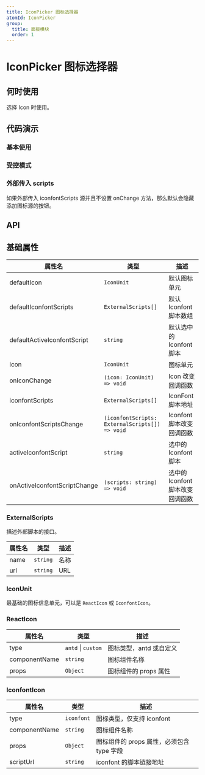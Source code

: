 ```yaml
---
title: IconPicker 图标选择器
atomId: IconPicker
group:
  title: 面板模块
  order: 1
---
```


# IconPicker 图标选择器

## 何时使用

选择 Icon 时使用。

## 代码演示

### 基本使用

<code src="./demos/normal.tsx" ></code>

### 受控模式

<code src="./demos/controlled.tsx" ></code>

### 外部传入 scripts

如果外部传入 iconfontScripts 源并且不设置 onChange 方法，那么默认会隐藏添加图标源的按钮。

<code src="./demos/scripts.tsx" ></code>

## API

## 基础属性

| 属性名                          | 类型                                             | 描述                    |
| ---------------------------- | ---------------------------------------------- | --------------------- |
| defaultIcon                  | `IconUnit`                                     | 默认图标单元                |
| defaultIconfontScripts       | `ExternalScripts[]`                            | 默认 Iconfont 脚本数组      |
| defaultActiveIconfontScript  | `string`                                       | 默认选中的 Iconfont 脚本     |
| icon                         | `IconUnit`                                     | 图标单元                  |
| onIconChange                 | `(icon: IconUnit) => void`                     | Icon 改变回调函数           |
| iconfontScripts              | `ExternalScripts[]`                            | IconFont 脚本地址         |
| onIconfontScriptsChange      | `(iconfontScripts: ExternalScripts[]) => void` | Iconfont 脚本改变回调函数     |
| activeIconfontScript         | `string`                                       | 选中的 Iconfont 脚本       |
| onActiveIconfontScriptChange | `(scripts: string) => void`                    | 选中的 Iconfont 脚本改变回调函数 |

### ExternalScripts

描述外部脚本的接口。

| 属性名  | 类型       | 描述  |
| ---- | -------- | --- |
| name | `string` | 名称  |
| url  | `string` | URL |

### IconUnit

最基础的图标信息单元，可以是 `ReactIcon` 或 `IconfontIcon`。

### ReactIcon

| 属性名           | 类型                 | 描述             |
| ------------- | ------------------ | -------------- |
| type          | `antd` \| `custom` | 图标类型，antd 或自定义 |
| componentName | `string`           | 图标组件名称         |
| props         | `Object`           | 图标组件的 props 属性 |

### IconfontIcon

| 属性名           | 类型         | 描述                          |
| ------------- | ---------- | --------------------------- |
| type          | `iconfont` | 图标类型，仅支持 iconfont           |
| componentName | `string`   | 图标组件名称                      |
| props         | `Object`   | 图标组件的 props 属性，必须包含 type 字段 |
| scriptUrl     | `string`   | iconfont 的脚本链接地址            |

